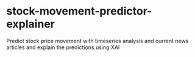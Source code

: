 # stock-movement-predictor-explainer
Predict stock price movement with timeseries analysis and current news articles and explain the predictions using XAI
